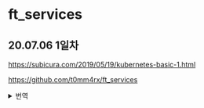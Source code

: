# ft_services

## 20.07.06 1일차
https://subicura.com/2019/05/19/kubernetes-basic-1.html

https://github.com/t0mm4rx/ft_services

<details>
<summary> 번역 </summary>

## 개요

### 도커와 쿠버네티스란?
도커는 가벼운 가상머신을 실행할 수 있는 소프트웨어이다. dockerfile을 이용해서 컨테이너를 만들 수 있다. 컨테이너는 자체 메모리 공간과 스토리지가 있는 OS를 실행하는 가벼운 가상머신이다. 그러나 호스트 컴퓨터의 커널을 사용하는 점이 가상머신과 다르다. 컨테이너는 보다 빠르고 가볍다.

많은 컨테이너와 서비스가 필요한 큰 앱을 실행하는 경우, 여러 컨테이너를 관리하는 방법이 필요하다. 자동으로 충돌한 컨테이너를 다시 시작하고, 컨테이너 간 데이터를 공유하고, 일부는 외부에서 가져올 수 있거나 없게 해야 한다. 이러한 이유로 쿠버네티스를 사용한다.

쿠버네티스에는 다음이 존재한다:<br>
* deployment: 도커 이미지의 n개 인스턴스를 실행하고 관리하는 개체. 예를 들어, 10개의 아파치 서버를 실행하고 관리하는 deployment.
* service: deployment를 외부 또는 다른 컨테이너로 연결하는 개체. 예를 들어, 192.168.0.1을 10개의 아파치 서버에 연결하고 가장 적은 작업 부하를 가진 서버를 선택하는 것.
* pod: deployment의 실행중인 인스턴스. 따라서 셸을 실행할 수 있다. pod는 자체 IP와 메모리 공간을 지닌다.

위의 모든 개체들은 YAML 파일에 기술된다.

minikube는 (쿠버네티스를 실행하고 virtualbox와의 호환성을 보장하는) 가상 머신을 만드는 데 사용되는 소프트웨어이다. 많은 tool이 있는 것이 특징인데, 예를 들어 당신의 pod가 어떻게 돌아가고 있는지 보여주는 대쉬보드와 같은 도구가 있다.

### 도커 기본 명령어
```
docker build -t <이미지명> <도커파일위치>
docker run -it <이미지명>
docker run -it debian:apache -p 80:80
docker images
docker ps
docker kill <컨테이너>
docker system prune # 사용하지 않는 이미지나 캐시 삭제
```

### 쿠버네티스를 사용한 pod 관리
```
# YAML 파일로부터 pod 생성하기
kubectl create -f <YAML 파일>

# pod 삭제하기
kubectl delete deployment <deployment>
kubectl delete service <service>

# pod에서 셸 실행
kubectl get pods
kubectl exec -it <pod명> -- /bin/sh

# 내 컴퓨터에서 pod로 파일 복사, 혹은 반대
kubectl cp <pod명>:<파일> <to>
kubectl cp <from> <pod명>:<to>

# deployment 재실행
kubectl rollout restart deployment <deployment명>

# minikube 대쉬보드 실행
minikube dashboard

# 클러스터의 외부 IP 얻기
minikube ip

# minikube vm 리셋
minikube delete
```

### 쿠버네티스로 IP를 관리하는 법
쿠버네티스는 모든 컨테이너들을 연결하는 네트워크를 만든다. 각 컨테이너에는 고유한 개인 IP 주소가 있다. 네트워크는 (minikube ip로 얻을 수 있는) 외부 IP가 있다. 때로는 당신은 컨테이너를 다른 컨테이너와 연결하고 싶을 수 있다. 예를 들어, 당신은 컨테이너 안에 다른 컨테이너의 데이터베이스를 필요로 하는 웹사이트를 가지고 있다고 하자. 이럴 때엔 데이터베이스 컨테이너에 쉽게 접근할 수 있는 service를 만들어야 할 것이다.

쿠버네티스 네트워크에서는 service에 IP가 아닌 서비스명으로 접근할 수 있다. 예를 들어, MySQL 컨테이너와 연결된 mysql 서비스가 있다. 이 컨테이너를 Nginx 컨테이너에서 접근하려면 다음과 같이 할 수 있다:

```
mysql <database> -u <user> -p -h mysql
mysql <database> -u <user> -p -h 127.0.0.10
```

다른 예로, "test"라는 서비스와 포트 1000으로 호스트된 웹페이지가 있다고 하자. minikube ip는 192.168.0.1이다.
```
# 컨테이너에서 웹페이지에 접근
curl http://test:1000
# 외부에서 웹페이지에 접근
curl http://192.168.0.1:1000
```

### minikube와 도커 연결하기
minikube는 도커 이미지를 실행할 특정 VM을 VirtualBox에 만든다. 당신은 당신의 셸과 minikube를 연결해야 한다. 다음 명령어를 통해 수행할 수 있다:
```
eval $(minikube docker-env)
```
다음을 통해 실행되고 있는지 테스트해볼 수 있다:
```
docker images
```
당신은 현재 환경에 연결된 모든 이미지를 확인할 수 있다.

기본적으로 쿠버네티스 deployment는 온라인 도커 이미지를 찾지만, 우리는 사용자의 로컬 이미지를 로드하고자 한다. 당신은 컨테이너 객체에 "imagePullPolicy:Never"을 추가하여 이것을 수행할 수 있다.

## 컨테이너들

### Nginx
### FTPs
### Wordpress
### PHPMyAdmin
### Grafana

</details>